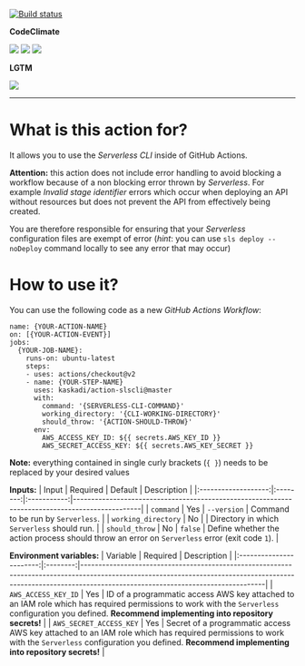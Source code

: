 [![Build status](https://img.shields.io/github/workflow/status/kaskadi/action-slscli/build?label=build&logo=mocha)](https://github.com/kaskadi/action-slscli/actions?query=workflow%3Abuild)

**CodeClimate**

[![](https://img.shields.io/codeclimate/maintainability/kaskadi/action-slscli?label=maintainability&logo=Code%20Climate)](https://codeclimate.com/github/kaskadi/action-slscli)
[![](https://img.shields.io/codeclimate/tech-debt/kaskadi/action-slscli?label=technical%20debt&logo=Code%20Climate)](https://codeclimate.com/github/kaskadi/action-slscli)
[![](https://img.shields.io/codeclimate/coverage/kaskadi/action-slscli?label=test%20coverage&logo=Code%20Climate)](https://codeclimate.com/github/kaskadi/action-slscli)

**LGTM**

[![](https://img.shields.io/lgtm/grade/javascript/github/kaskadi/action-slscli?label=code%20quality&logo=lgtm)](https://lgtm.com/projects/g/kaskadi/action-slscli/?mode=list)

***

# What is this action for?

It allows you to use the _Serverless CLI_ inside of GitHub Actions.

**Attention:** this action does not include error handling to avoid blocking a workflow because of a non blocking error thrown by _Serverless_. For example _Invalid stage identifier_ errors which occur when deploying an API without resources but does not prevent the API from effectively being created.

You are therefore responsible for ensuring that your _Serverless_ configuration files are exempt of error (_hint_: you can use `sls deploy --noDeploy` command locally to see any error that may occur)

# How to use it?

You can use the following code as a new _GitHub Actions Workflow_:

```
name: {YOUR-ACTION-NAME}
on: [{YOUR-ACTION-EVENT}]
jobs:
  {YOUR-JOB-NAME}:
    runs-on: ubuntu-latest
    steps:
    - uses: actions/checkout@v2
    - name: {YOUR-STEP-NAME}
      uses: kaskadi/action-slscli@master
      with:
        command: '{SERVERLESS-CLI-COMMAND}'
        working_directory: '{CLI-WORKING-DIRECTORY}'
        should_throw: '{ACTION-SHOULD-THROW}'
      env:
        AWS_ACCESS_KEY_ID: ${{ secrets.AWS_KEY_ID }}
        AWS_SECRET_ACCESS_KEY: ${{ secrets.AWS_KEY_SECRET }}
```

**Note:** everything contained in single curly brackets (`{ }`) needs to be replaced by your desired values

**Inputs:**
|        Input        | Required |   Default   | Description                                                                                    |
|:-------------------:|:--------:|:-----------:|------------------------------------------------------------------------------------------------|
|      `command`      |    Yes   | `--version` | Command to be run by `Serverless`.                                                             |
| `working_directory` |    No    |             | Directory in which `Serverless` should run.                                                    |
|    `should_throw`   |    No    |   `false`   | Define whether the action process should throw an error on `Serverless` error (exit code `1`). |

**Environment variables:**
|         Variable        | Required | Description                                                                                                                                                                                                  |
|:-----------------------:|:--------:|--------------------------------------------------------------------------------------------------------------------------------------------------------------------------------------------------------------|
|   `AWS_ACCESS_KEY_ID`   |    Yes   | ID of a programmatic access AWS key attached to an IAM role which has required permissions to work with the `Serverless` configuration you defined. **Recommend implementing into repository secrets!**      |
| `AWS_SECRET_ACCESS_KEY` |    Yes   | Secret of a programmatic access AWS key attached to an IAM role which has required permissions to work with the `Serverless` configuration you defined.  **Recommend implementing into repository secrets!** |
